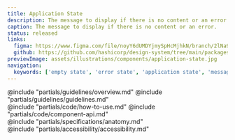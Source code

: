 ```yaml
---
title: Application State
description: The message to display if there is no content or an error.
caption: The message to display if there is no content or an error.
status: released
links:
  figma: https://www.figma.com/file/noyY6dUMDYjmySpHcMjhkN/branch/2lNa9Qe4UuF4yN8gcR7Fkp/HDS-Product---Components?node-id=31113%3A50004&t=AgcOxZqO6FWFkdcD-1
  github: https://github.com/hashicorp/design-system/tree/main/packages/components/addon/components/hds/alert
previewImage: assets/illustrations/components/application-state.jpg
navigation:
  keywords: ['empty state', 'error state', 'application state', 'message']
---
```


<section data-tab="Guidelines">
  @include "partials/guidelines/overview.md"
  @include "partials/guidelines/guidelines.md"
</section>

<section data-tab="Code">
  @include "partials/code/how-to-use.md"
  @include "partials/code/component-api.md"
</section>

<section data-tab="Specifications">
  @include "partials/specifications/anatomy.md"
</section>

<section data-tab="Accessibility">
  @include "partials/accessibility/accessibility.md"
</section>

